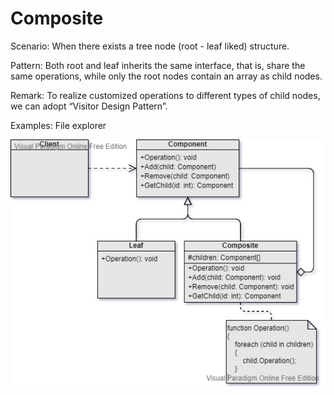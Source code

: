 Composite
===

Scenario: When there exists a tree node (root - leaf liked) structure.

Pattern: Both root and leaf inherits the same interface, that is, share the same operations, while only the root nodes contain an array as child nodes.

Remark: To realize customized operations to different types of child nodes, we can adopt “Visitor Design Pattern”.

Examples: File explorer

![UML](UML.jpg)
